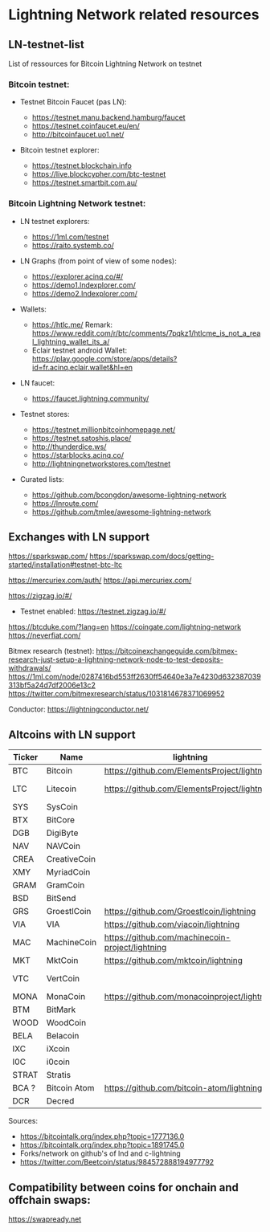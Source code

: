# Lightning Network related resources

## LN-testnet-list
List of ressources for Bitcoin Lightning Network on testnet

### Bitcoin testnet:

- Testnet Bitcoin Faucet (pas LN):
  - https://testnet.manu.backend.hamburg/faucet
  - https://testnet.coinfaucet.eu/en/
  - http://bitcoinfaucet.uo1.net/

- Bitcoin testnet explorer:
  - https://testnet.blockchain.info
  - https://live.blockcypher.com/btc-testnet
  - https://testnet.smartbit.com.au/
  
### Bitcoin Lightning Network testnet:

- LN testnet explorers:
  - https://1ml.com/testnet
  - https://raito.systemb.co/

- LN Graphs (from point of view of some nodes):
  - https://explorer.acinq.co/#/
  - https://demo1.lndexplorer.com/
  - https://demo2.lndexplorer.com/

- Wallets:
  - https://htlc.me/
  Remark: https://www.reddit.com/r/btc/comments/7pqkz1/htlcme_is_not_a_real_lightning_wallet_its_a/
  - Eclair testnet android Wallet: https://play.google.com/store/apps/details?id=fr.acinq.eclair.wallet&hl=en

- LN faucet:
  - https://faucet.lightning.community/

- Testnet stores:
  - https://testnet.millionbitcoinhomepage.net/
  - https://testnet.satoshis.place/
  - http://thunderdice.ws/
  - https://starblocks.acinq.co/
  - http://lightningnetworkstores.com/testnet

- Curated lists:
  - https://github.com/bcongdon/awesome-lightning-network
  - https://lnroute.com/
  - https://github.com/tmlee/awesome-lightning-network

## Exchanges with LN support
https://sparkswap.com/
https://sparkswap.com/docs/getting-started/installation#testnet-btc-ltc

https://mercuriex.com/auth/
https://api.mercuriex.com/

https://zigzag.io/#/
+ Testnet enabled: https://testnet.zigzag.io/#/

https://btcduke.com/?lang=en
https://coingate.com/lightning-network
https://neverfiat.com/

Bitmex research (testnet):
https://bitcoinexchangeguide.com/bitmex-research-just-setup-a-lightning-network-node-to-test-deposits-withdrawals/
https://1ml.com/node/0287416bd553ff2630ff54640e3a7e4230d632387039313bf5a24d7df2006e13c2
https://twitter.com/bitmexresearch/status/1031814678371069952

Conductor:
https://lightningconductor.net/

## Altcoins with LN support

| Ticker	  | Name	  | lightning  | LND  | Else  |
|----------|--------|--------------|------|-------|
| BTC	  | Bitcoin	  | https://github.com/ElementsProject/lightning  | https://github.com/lightningnetwork/lnd
| LTC	  | Litecoin	  | https://github.com/ElementsProject/lightning  | https://github.com/litecoin-foundation/lnd
| SYS   | SysCoin  
| BTX   | BitCore   
| DGB   | DigiByte
| NAV   | NAVCoin
| CREA  | CreativeCoin
| XMY   | MyriadCoin
| GRAM  | GramCoin
| BSD   | BitSend
| GRS	  | GroestlCoin	  | https://github.com/Groestlcoin/lightning  | 
| VIA	  |	VIA	  | https://github.com/viacoin/lightning  | https://github.com/viacoin/lnd
| MAC	  |	MachineCoin	  | https://github.com/machinecoin-project/lightning  | https://github.com/machinecoin-project/lnd
| MKT	  |	MktCoin	  | https://github.com/mktcoin/lightning  | 
| VTC   | VertCoin  |              |     | https://github.com/vertcoin-project/lit
| MONA  | MonaCoin  | https://github.com/monacoinproject/lightning  |   |  
| BTM   | BitMark
| WOOD  | WoodCoin
| BELA  | Belacoin
| IXC   | iXcoin
| I0C   | i0coin
| STRAT | Stratis
| BCA ? | Bitcoin Atom  | https://github.com/bitcoin-atom/lightning  | https://github.com/bitcoin-atom/lnd
| DCR   | Decred   |   | https://github.com/decred/dcrlnd

Sources:
- https://bitcointalk.org/index.php?topic=1777136.0
- https://bitcointalk.org/index.php?topic=1891745.0
- Forks/network on github's of lnd and c-lightning
- https://twitter.com/Beetcoin/status/984572888194977792

## Compatibility between coins for onchain and offchain swaps:
https://swapready.net
